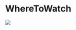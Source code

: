# WhereToWatch

<img src="https://user-images.githubusercontent.com/62210248/141776046-a007ff63-624d-4e5c-9136-44db73af88ee.gif">
